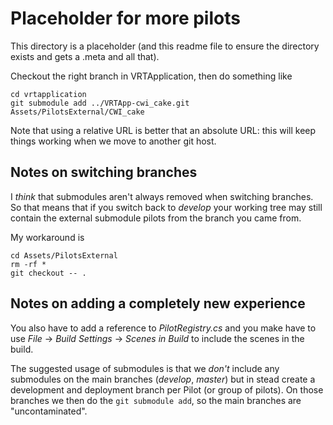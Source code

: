 # Placeholder for more pilots

This directory is a placeholder (and this readme file
to ensure the directory exists and gets a .meta and all that).

Checkout the right branch in VRTApplication, then do something like

```
cd vrtapplication
git submodule add ../VRTApp-cwi_cake.git Assets/PilotsExternal/CWI_cake
```

Note that using a relative URL is better that an absolute URL: this will keep things working when we
move to another git host.

## Notes on switching branches

I _think_ that submodules aren't always removed when switching branches. So that means that if you switch back to _develop_ 
your working tree may still contain the external submodule pilots from the branch you came from.

My workaround is

```
cd Assets/PilotsExternal
rm -rf *
git checkout -- .
```

## Notes on adding a completely new experience

You also have to add a reference to _PilotRegistry.cs_ and you make have to use _File_ -> _Build Settings_ -> _Scenes in Build_ to include the scenes in the build.

The suggested usage of submodules is that we _don't_ include any submodules on the main branches (_develop_, _master_) but in stead
create a development and deployment branch per Pilot (or group of pilots). On those branches we then do the `git submodule add`,
so the main branches are "uncontaminated".
